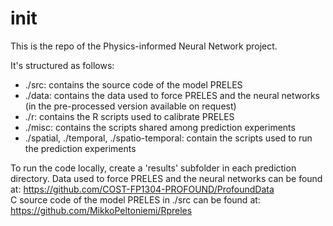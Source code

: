 # init
This is the repo of the Physics-informed Neural Network project.<br/>

It's structured as follows:
- ./src: contains the source code of the model PRELES
- ./data: contains the data used to force PRELES and the neural networks (in the pre-processed version available on request)
- ./r: contains the R scripts used to calibrate PRELES
- ./misc: contains the scripts shared among prediction experiments
- ./spatial, ./temporal, ./spatio-temporal: contain the scripts used to run the prediction experiments

To run the code locally, create a 'results' subfolder in each prediction directory.
Data used to force PRELES and the neural networks can be found at: https://github.com/COST-FP1304-PROFOUND/ProfoundData<br/>
C source code of the model PRELES in ./src can be found at: https://github.com/MikkoPeltoniemi/Rpreles<br/>

